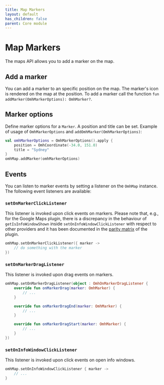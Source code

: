 ```yaml
---
title: Map Markers
layout: default
has_children: false
parent: Core module
---
```


# Map Markers

The maps API allows you to add a marker on the map.

## Add a marker

You can add a marker to an specific position on the map. The marker's icon is rendered on the map at the position.
To add a marker call the function `fun addMarker(OmhMarkerOptions): OmhMarker?`.

## Marker options

Define marker options for a `Marker`.
A position and title can be set.
Example of usage of `OmhMarkerOptions` and `addOmhMarker(OmhMarkerOptions)`:

```kotlin
val omhMarkerOptions = OmhMarkerOptions().apply {
    position = OmhCoordinate(-34.0, 151.0)
    title = "Sydney"
}
omhMap.addMarker(omhMarkerOptions)
```

## Events

You can listen to marker events by setting a listener on the `OmhMap` instance. The following event listeners are available:

### `setOnMarkerClickListener`

This listener is invoked upon click events on markers. Please note that, e.g., for the Google Maps plugin, there is a discrepancy in the behaviour of `getIsInfoWindowShown` inside `setOnInfoWindowClickListener` with respect to other providers and it has been documented in the [parity matrix](/packages/core/README.md) of the plugin.

```kotlin
omhMap.setOnMarkerClickListener({ marker ->
    // do something with the marker
})
```

### `setOnMarkerDragListener`

This listener is invoked upon drag events on markers.

```kotlin
omhMap.setOnMarkerDragListener(object : OmhOnMarkerDragListener {
    override fun onMarkerDrag(marker: OmhMarker) {
        // ...
    }

    override fun onMarkerDragEnd(marker: OmhMarker) {
        // ...
    }

    override fun onMarkerDragStart(marker: OmhMarker) {
        // ...
    }
})
```

### `setOnInfoWindowClickListener`

This listener is invoked upon click events on open info windows.

```kotlin
omhMap.setOnInfoWindowClickListener { marker ->
    // ...
}
```
